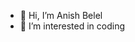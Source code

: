 - 👋 Hi, I’m Anish Belel
- 👀 I’m interested in coding 

<!---
anishbelel/anishbelel is a ✨ special ✨ repository because its `README.md` (this file) appears on your GitHub profile.
You can click the Preview link to take a look at your changes.
--->
